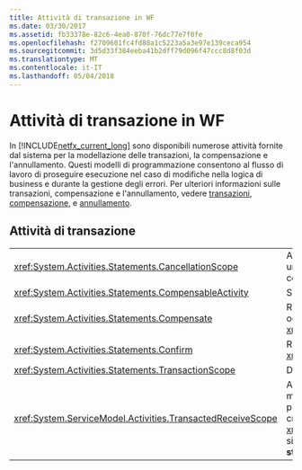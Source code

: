```yaml
---
title: Attività di transazione in WF
ms.date: 03/30/2017
ms.assetid: fb33378e-82c6-4ea0-870f-76dc77e7f0fe
ms.openlocfilehash: f2709601fc4fd88a1c5223a5a3e97e139ceca954
ms.sourcegitcommit: 3d5d33f384eeba41b2dff79d096f47ccc8d8f03d
ms.translationtype: MT
ms.contentlocale: it-IT
ms.lasthandoff: 05/04/2018
---
```

# <a name="transaction-activities-in-wf"></a>Attività di transazione in WF
In [!INCLUDE[netfx_current_long](../../../includes/netfx-current-long-md.md)] sono disponibili numerose attività fornite dal sistema per la modellazione delle transazioni, la compensazione e l'annullamento. Questi modelli di programmazione consentono al flusso di lavoro di proseguire esecuzione nel caso di modifiche nella logica di business e durante la gestione degli errori. Per ulteriori informazioni sulle transazioni, compensazione e l'annullamento, vedere [transazioni](../../../docs/framework/windows-workflow-foundation/workflow-transactions.md), [compensazione](../../../docs/framework/windows-workflow-foundation/compensation.md), e [annullamento](../../../docs/framework/windows-workflow-foundation/modeling-cancellation-behavior-in-workflows.md).  
  
## <a name="transaction-activities"></a>Attività di transazione  
  
|||  
|-|-|  
|<xref:System.Activities.Statements.CancellationScope>|Associa la logica di annullamento, sotto forma di un'attività, a un percorso principale di esecuzione, anch'esso espresso come attività.|  
|<xref:System.Activities.Statements.CompensableActivity>|Supporta la compensazione delle relative attività figlio.|  
|<xref:System.Activities.Statements.Compensate>|Richiama in modo esplicito il gestore compensazione di un oggetto <xref:System.Activities.Statements.CompensableActivity>.|  
|<xref:System.Activities.Statements.Confirm>|Richiama in modo esplicito il gestore conferma di un oggetto <xref:System.Activities.Statements.CompensableActivity>.|  
|<xref:System.Activities.Statements.TransactionScope>|Demarca un limite della transazione.|  
|<xref:System.ServiceModel.Activities.TransactedReceiveScope>|Ambito della durata di una transazione iniziata da un messaggio ricevuto. È possibile che la transazione sia propagata nel flusso di lavoro al messaggio di avvio o venga creata dal dispatcher alla ricezione del messaggio. **Nota:** il <xref:System.ServiceModel.Activities.TransactedReceiveScope> si trova nella **messaggistica** sezione del **casella degli strumenti**.|
